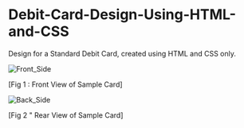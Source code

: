 # Debit-Card-Design-Using-HTML-and-CSS
Design for a Standard Debit Card, created using HTML and CSS only.

![Front_Side](https://user-images.githubusercontent.com/25388441/127572703-054150f0-1fa5-4563-af7b-6a56749655b4.png)

[Fig 1 : Front View of Sample Card]


![Back_Side](https://user-images.githubusercontent.com/25388441/127572847-0ef24507-ea8e-432d-954e-ba650c71593d.png)

[Fig 2 " Rear View of Sample Card]
